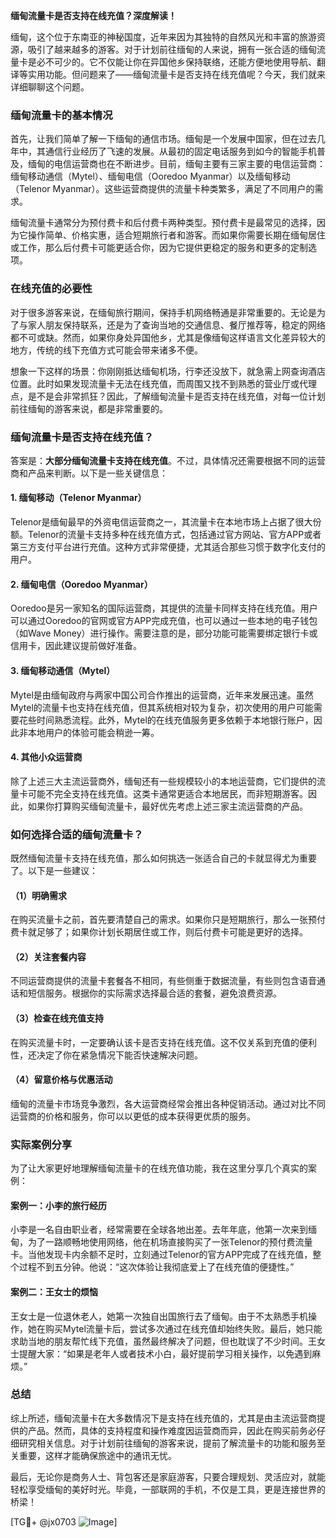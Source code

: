 **缅甸流量卡是否支持在线充值？深度解读！**

缅甸，这个位于东南亚的神秘国度，近年来因为其独特的自然风光和丰富的旅游资源，吸引了越来越多的游客。对于计划前往缅甸的人来说，拥有一张合适的缅甸流量卡是必不可少的。它不仅能让你在异国他乡保持联络，还能方便地使用导航、翻译等实用功能。但问题来了——缅甸流量卡是否支持在线充值呢？今天，我们就来详细聊聊这个问题。

### 缅甸流量卡的基本情况

首先，让我们简单了解一下缅甸的通信市场。缅甸是一个发展中国家，但在过去几年中，其通信行业经历了飞速的发展。从最初的固定电话服务到如今的智能手机普及，缅甸的电信运营商也在不断进步。目前，缅甸主要有三家主要的电信运营商：缅甸移动通信（Mytel）、缅甸电信（Ooredoo Myanmar）以及缅甸移动（Telenor Myanmar）。这些运营商提供的流量卡种类繁多，满足了不同用户的需求。

缅甸流量卡通常分为预付费卡和后付费卡两种类型。预付费卡是最常见的选择，因为它操作简单、价格实惠，适合短期旅行者和游客。而如果你需要长期在缅甸居住或工作，那么后付费卡可能更适合你，因为它提供更稳定的服务和更多的定制选项。

### 在线充值的必要性

对于很多游客来说，在缅甸旅行期间，保持手机网络畅通是非常重要的。无论是为了与家人朋友保持联系，还是为了查询当地的交通信息、餐厅推荐等，稳定的网络都不可或缺。然而，如果你身处异国他乡，尤其是像缅甸这样语言文化差异较大的地方，传统的线下充值方式可能会带来诸多不便。

想象一下这样的场景：你刚刚抵达缅甸机场，行李还没放下，就急需上网查询酒店位置。此时如果发现流量卡无法在线充值，而周围又找不到熟悉的营业厅或代理点，是不是会非常抓狂？因此，了解缅甸流量卡是否支持在线充值，对每一位计划前往缅甸的游客来说，都是非常重要的。

### 缅甸流量卡是否支持在线充值？

答案是：**大部分缅甸流量卡支持在线充值**。不过，具体情况还需要根据不同的运营商和产品来判断。以下是一些关键信息：

#### 1. **缅甸移动（Telenor Myanmar）**
Telenor是缅甸最早的外资电信运营商之一，其流量卡在本地市场上占据了很大份额。Telenor的流量卡支持多种在线充值方式，包括通过官方网站、官方APP或者第三方支付平台进行充值。这种方式非常便捷，尤其适合那些习惯于数字化支付的用户。

#### 2. **缅甸电信（Ooredoo Myanmar）**
Ooredoo是另一家知名的国际运营商，其提供的流量卡同样支持在线充值。用户可以通过Ooredoo的官网或官方APP完成充值，也可以通过一些本地的电子钱包（如Wave Money）进行操作。需要注意的是，部分功能可能需要绑定银行卡或信用卡，因此建议提前做好准备。

#### 3. **缅甸移动通信（Mytel）**
Mytel是由缅甸政府与两家中国公司合作推出的运营商，近年来发展迅速。虽然Mytel的流量卡也支持在线充值，但其系统相对较为复杂，初次使用的用户可能需要花些时间熟悉流程。此外，Mytel的在线充值服务更多依赖于本地银行账户，因此非本地用户的体验可能会稍逊一筹。

#### 4. **其他小众运营商**
除了上述三大主流运营商外，缅甸还有一些规模较小的本地运营商，它们提供的流量卡可能不完全支持在线充值。这类卡通常更适合本地居民，而非短期游客。因此，如果你打算购买缅甸流量卡，最好优先考虑上述三家主流运营商的产品。

### 如何选择合适的缅甸流量卡？

既然缅甸流量卡支持在线充值，那么如何挑选一张适合自己的卡就显得尤为重要了。以下是一些建议：

#### （1）明确需求
在购买流量卡之前，首先要清楚自己的需求。如果你只是短期旅行，那么一张预付费卡就足够了；如果你计划长期居住或工作，则后付费卡可能是更好的选择。

#### （2）关注套餐内容
不同运营商提供的流量卡套餐各不相同，有些侧重于数据流量，有些则包含语音通话和短信服务。根据你的实际需求选择最合适的套餐，避免浪费资源。

#### （3）检查在线充值支持
在购买流量卡时，一定要确认该卡是否支持在线充值。这不仅关系到充值的便利性，还决定了你在紧急情况下能否快速解决问题。

#### （4）留意价格与优惠活动
缅甸的流量卡市场竞争激烈，各大运营商经常会推出各种促销活动。通过对比不同运营商的价格和服务，你可以以更低的成本获得更优质的服务。

### 实际案例分享

为了让大家更好地理解缅甸流量卡的在线充值功能，我在这里分享几个真实的案例：

#### 案例一：小李的旅行经历
小李是一名自由职业者，经常需要在全球各地出差。去年年底，他第一次来到缅甸，为了一路顺畅地使用网络，他在机场直接购买了一张Telenor的预付费流量卡。当他发现卡内余额不足时，立刻通过Telenor的官方APP完成了在线充值，整个过程不到五分钟。他说：“这次体验让我彻底爱上了在线充值的便捷性。”

#### 案例二：王女士的烦恼
王女士是一位退休老人，她第一次独自出国旅行去了缅甸。由于不太熟悉手机操作，她在购买Mytel流量卡后，尝试多次通过在线充值却始终失败。最后，她只能求助当地的朋友帮忙线下充值，虽然最终解决了问题，但也耽误了不少时间。王女士提醒大家：“如果是老年人或者技术小白，最好提前学习相关操作，以免遇到麻烦。”

### 总结

综上所述，缅甸流量卡在大多数情况下是支持在线充值的，尤其是由主流运营商提供的产品。然而，具体的支持程度和操作难度因运营商而异，因此在购买前务必仔细研究相关信息。对于计划前往缅甸的游客来说，提前了解流量卡的功能和服务至关重要，这样才能确保旅途中的通讯无忧。

最后，无论你是商务人士、背包客还是家庭游客，只要合理规划、灵活应对，就能轻松享受缅甸的美好时光。毕竟，一部联网的手机，不仅是工具，更是连接世界的桥梁！

[TG💪+ @jx0703 ![Image](https://github.com/user-attachments/assets/dbca1d08-cadb-493c-b0ec-ad6f7a83f270)]